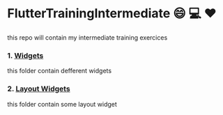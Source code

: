 # FlutterTrainingIntermediate :smile: :computer: :hearts:
this repo will contain my intermediate training exercices 

### 1. [Widgets](https://github.com/LenouarMiloud/FlutterTrainingIntermediate/tree/main/Widgets)
  this folder contain defferent widgets

### 2. [Layout Widgets](https://github.com/LenouarMiloud/FlutterTrainingIntermediate/tree/main/LayoutWidgets)
  this folder contain some layout widget
